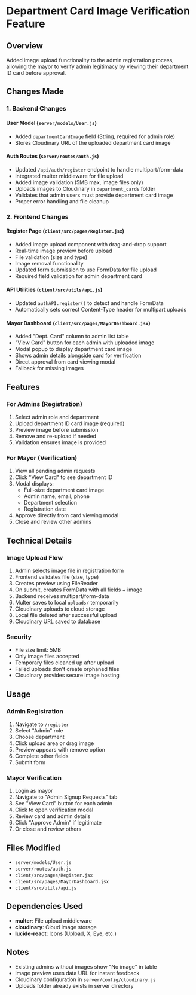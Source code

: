 # Department Card Image Verification Feature

## Overview
Added image upload functionality to the admin registration process, allowing the mayor to verify admin legitimacy by viewing their department ID card before approval.

## Changes Made

### 1. Backend Changes

#### User Model (`server/models/User.js`)
- Added `departmentCardImage` field (String, required for admin role)
- Stores Cloudinary URL of the uploaded department card image

#### Auth Routes (`server/routes/auth.js`)
- Updated `/api/auth/register` endpoint to handle multipart/form-data
- Integrated multer middleware for file upload
- Added image validation (5MB max, image files only)
- Uploads images to Cloudinary in `department_cards` folder
- Validates that admin users must provide department card image
- Proper error handling and file cleanup

### 2. Frontend Changes

#### Register Page (`client/src/pages/Register.jsx`)
- Added image upload component with drag-and-drop support
- Real-time image preview before upload
- File validation (size and type)
- Image removal functionality
- Updated form submission to use FormData for file upload
- Required field validation for admin department card

#### API Utilities (`client/src/utils/api.js`)
- Updated `authAPI.register()` to detect and handle FormData
- Automatically sets correct Content-Type header for multipart uploads

#### Mayor Dashboard (`client/src/pages/MayorDashboard.jsx`)
- Added "Dept. Card" column to admin list table
- "View Card" button for each admin with uploaded image
- Modal popup to display department card image
- Shows admin details alongside card for verification
- Direct approval from card viewing modal
- Fallback for missing images

## Features

### For Admins (Registration)
1. Select admin role and department
2. Upload department ID card image (required)
3. Preview image before submission
4. Remove and re-upload if needed
5. Validation ensures image is provided

### For Mayor (Verification)
1. View all pending admin requests
2. Click "View Card" to see department ID
3. Modal displays:
   - Full-size department card image
   - Admin name, email, phone
   - Department selection
   - Registration date
4. Approve directly from card viewing modal
5. Close and review other admins

## Technical Details

### Image Upload Flow
1. Admin selects image file in registration form
2. Frontend validates file (size, type)
3. Creates preview using FileReader
4. On submit, creates FormData with all fields + image
5. Backend receives multipart/form-data
6. Multer saves to local `uploads/` temporarily
7. Cloudinary uploads to cloud storage
8. Local file deleted after successful upload
9. Cloudinary URL saved to database

### Security
- File size limit: 5MB
- Only image files accepted
- Temporary files cleaned up after upload
- Failed uploads don't create orphaned files
- Cloudinary provides secure image hosting

## Usage

### Admin Registration
1. Navigate to `/register`
2. Select "Admin" role
3. Choose department
4. Click upload area or drag image
5. Preview appears with remove option
6. Complete other fields
7. Submit form

### Mayor Verification
1. Login as mayor
2. Navigate to "Admin Signup Requests" tab
3. See "View Card" button for each admin
4. Click to open verification modal
5. Review card and admin details
6. Click "Approve Admin" if legitimate
7. Or close and review others

## Files Modified
- `server/models/User.js`
- `server/routes/auth.js`
- `client/src/pages/Register.jsx`
- `client/src/pages/MayorDashboard.jsx`
- `client/src/utils/api.js`

## Dependencies Used
- **multer**: File upload middleware
- **cloudinary**: Cloud image storage
- **lucide-react**: Icons (Upload, X, Eye, etc.)

## Notes
- Existing admins without images show "No image" in table
- Image preview uses data URL for instant feedback
- Cloudinary configuration in `server/config/cloudinary.js`
- Uploads folder already exists in server directory

